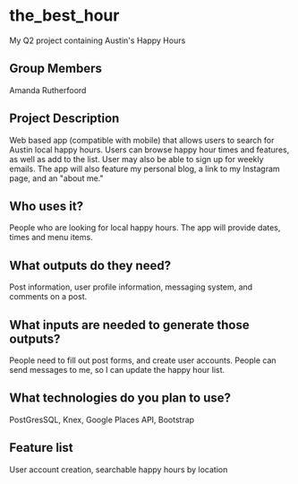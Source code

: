 # the_best_hour
My Q2 project containing Austin's Happy Hours

## Group Members
Amanda Rutherfoord

## Project Description
Web based app (compatible with mobile) that allows users to search for Austin local happy hours. Users can browse happy hour times and features, as well as add to the list. User may also be able to sign up for weekly emails. The app will also feature my personal blog, a link to my Instagram page, and an "about me."

## Who uses it?
People who are looking for local happy hours. The app will provide dates, times and menu items.

## What outputs do they need?
Post information, user profile information, messaging system, and comments on a post.

## What inputs are needed to generate those outputs?
People need to fill out post forms, and create user accounts. People can send messages to me, so I can update the happy hour list.

## What technologies do you plan to use?
PostGresSQL, Knex, Google Places API, Bootstrap

## Feature list
User account creation, searchable happy hours by location